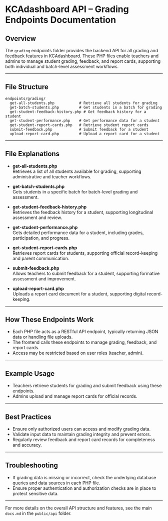 # KCAdashboard API – Grading Endpoints Documentation

## Overview

The `grading` endpoints folder provides the backend API for all grading and feedback features in KCAdashboard. These PHP files enable teachers and admins to manage student grading, feedback, and report cards, supporting both individual and batch-level assessment workflows.

---

## File Structure

```
endpoints/grading/
  get-all-students.php           # Retrieve all students for grading
  get-batch-students.php         # Get students in a batch for grading
  get-student-feedback-history.php # Get feedback history for a student
  get-student-performance.php    # Get performance data for a student
  get-student-report-cards.php   # Retrieve student report cards
  submit-feedback.php            # Submit feedback for a student
  upload-report-card.php         # Upload a report card for a student
```

---

## File Explanations

- **get-all-students.php**  
  Retrieves a list of all students available for grading, supporting administrative and teacher workflows.

- **get-batch-students.php**  
  Gets students in a specific batch for batch-level grading and assessment.

- **get-student-feedback-history.php**  
  Retrieves the feedback history for a student, supporting longitudinal assessment and review.

- **get-student-performance.php**  
  Gets detailed performance data for a student, including grades, participation, and progress.

- **get-student-report-cards.php**  
  Retrieves report cards for students, supporting official record-keeping and parent communication.

- **submit-feedback.php**  
  Allows teachers to submit feedback for a student, supporting formative assessment and improvement.

- **upload-report-card.php**  
  Uploads a report card document for a student, supporting digital record-keeping.

---

## How These Endpoints Work

- Each PHP file acts as a RESTful API endpoint, typically returning JSON data or handling file uploads.
- The frontend calls these endpoints to manage grading, feedback, and report cards.
- Access may be restricted based on user roles (teacher, admin).

---

## Example Usage

- Teachers retrieve students for grading and submit feedback using these endpoints.
- Admins upload and manage report cards for official records.

---

## Best Practices

- Ensure only authorized users can access and modify grading data.
- Validate input data to maintain grading integrity and prevent errors.
- Regularly review feedback and report card records for completeness and accuracy.

---

## Troubleshooting

- If grading data is missing or incorrect, check the underlying database queries and data sources in each PHP file.
- Ensure proper authentication and authorization checks are in place to protect sensitive data.

---

For more details on the overall API structure and features, see the main `docs.md` in the `public/api` folder.
